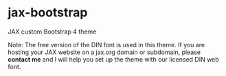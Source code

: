 # jax-bootstrap
JAX custom Bootstrap 4 theme

Note: The free version of the DIN font is used in this theme. If you are hosting your JAX website on a jax.org domain or subdomain, please **contact me** and I will help you set up the theme with our licensed DIN web font.
